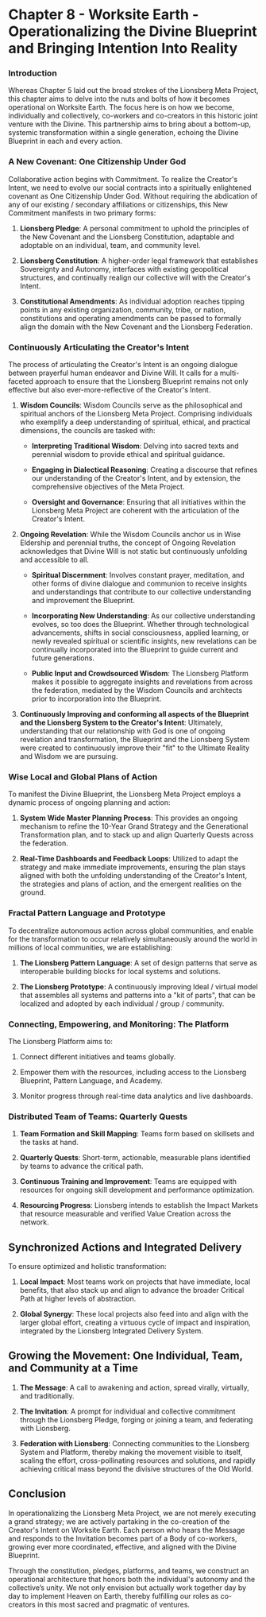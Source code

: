 # Chapter 8 - Worksite Earth - Operationalizing the Divine Blueprint and Bringing Intention Into Reality

### Introduction

Whereas Chapter 5 laid out the broad strokes of the Lionsberg Meta Project, this chapter aims to delve into the nuts and bolts of how it becomes operational on Worksite Earth. The focus here is on how we become, individually and collectively, co-workers and co-creators in this historic joint venture with the Divine. This partnership aims to bring about a bottom-up, systemic transformation within a single generation, echoing the Divine Blueprint in each and every action.

### A New Covenant: One Citizenship Under God

Collaborative action begins with Commitment. To realize the Creator's Intent, we need to evolve our social contracts into a spiritually enlightened covenant as One Citizenship Under God. Without requiring the abdication of any of our existing / secondary affiliations or citizenships, this New Commitment manifests in two primary forms:

1. **Lionsberg Pledge**: A personal commitment to uphold the principles of the New Covenant and the Lionsberg Constitution, adaptable and adoptable on an individual, team, and community level.
    
2. **Lionsberg Constitution**: A higher-order legal framework that establishes Sovereignty and Autonomy, interfaces with existing geopolitical structures, and continually realign our collective will with the Creator's Intent.
    
3. **Constitutional Amendments**: As individual adoption reaches tipping points in any existing organization, community, tribe, or nation, constitutions and operating amendments can be passed to formally align the domain with the New Covenant and the Lionsberg Federation. 
    
  
### Continuously Articulating the Creator's Intent

The process of articulating the Creator's Intent is an ongoing dialogue between prayerful human endeavor and Divine Will. It calls for a multi-faceted approach to ensure that the Lionsberg Blueprint remains not only effective but also ever-more-reflective of the Creator's Intent.

1. **Wisdom Councils**: Wisdom Councils serve as the philosophical and spiritual anchors of the Lionsberg Meta Project. Comprising individuals who exemplify a deep understanding of spiritual, ethical, and practical dimensions, the councils are tasked with:

	- **Interpreting Traditional Wisdom**: Delving into sacred texts and perennial wisdom to provide ethical and spiritual guidance.
    
	- **Engaging in Dialectical Reasoning**: Creating a discourse that refines our understanding of the Creator's Intent, and by extension, the comprehensive objectives of the Meta Project.
    
	- **Oversight and Governance**: Ensuring that all initiatives within the Lionsberg Meta Project are coherent with the articulation of the Creator's Intent.
    
2. **Ongoing Revelation**: While the Wisdom Councils anchor us in Wise Eldership and perennial truths, the concept of Ongoing Revelation acknowledges that Divine Will is not static but continuously unfolding and accessible to all.

	- **Spiritual Discernment**: Involves constant prayer, meditation, and other forms of divine dialogue and communion to receive insights and understandings that contribute to our collective understanding and improvement the Blueprint.
    
	- **Incorporating New Understanding**: As our collective understanding evolves, so too does the Blueprint. Whether through technological advancements, shifts in social consciousness, applied learning, or newly revealed spiritual or scientific insights, new revelations can be continually incorporated into the Blueprint to guide current and future generations.
    
	- **Public Input and Crowdsourced Wisdom**: The Lionsberg Platform makes it possible to aggregate insights and revelations from across the federation, mediated by the Wisdom Councils and architects prior to incorporation into the Blueprint.
    
3. **Continuously Improving and conforming all aspects of the Blueprint and the Lionsberg System to the Creator's Intent**: Ultimately, understanding that our relationship with God is one of ongoing revelation and transformation, the Blueprint and the Lionsberg System were created to continuously improve their "fit" to the Ultimate Reality and Wisdom we are pursuing. 
### Wise Local and Global Plans of Action 

To manifest the Divine Blueprint, the Lionsberg Meta Project employs a dynamic process of ongoing planning and action:

1. **System Wide Master Planning Process**: This provides an ongoing mechanism to refine the 10-Year Grand Strategy and the Generational Transformation plan, and to stack up and align Quarterly Quests across the federation.
    
2. **Real-Time Dashboards and Feedback Loops**: Utilized to adapt the strategy and make immediate improvements, ensuring the plan stays aligned with both the unfolding understanding of the Creator's Intent, the strategies and plans of action, and the emergent realities on the ground.
    
### Fractal Pattern Language and Prototype

To decentralize autonomous action across global communities, and enable for the transformation to occur relatively simultaneously around the world in millions of local communities, we are establishing:

1. **The Lionsberg Pattern Language**: A set of design patterns that serve as interoperable building blocks for local systems and solutions.
    
2. **The Lionsberg Prototype**: A continuously improving Ideal / virtual model that assembles all systems and patterns into a "kit of parts", that can be localized and adopted by each individual / group / community. 
    

### Connecting, Empowering, and Monitoring: The Platform

The Lionsberg Platform aims to:

1. Connect different initiatives and teams globally.
    
2. Empower them with the resources, including access to the Lionsberg Blueprint, Pattern Language, and Academy.
    
3. Monitor progress through real-time data analytics and live dashboards.
    

### Distributed Team of Teams: Quarterly Quests

1. **Team Formation and Skill Mapping**: Teams form based on skillsets and the tasks at hand.
    
2. **Quarterly Quests**: Short-term, actionable, measurable plans identified by teams to advance the critical path.
    
3. **Continuous Training and Improvement**: Teams are equipped with resources for ongoing skill development and performance optimization.
    
4. **Resourcing Progress**: Lionsberg intends to establish the Impact Markets that resource measurable and verified Value Creation across the network. 
    

## Synchronized Actions and Integrated Delivery

To ensure optimized and holistic transformation:

1. **Local Impact**: Most teams work on projects that have immediate, local benefits, that also stack up and align to advance the broader Critical Path at higher levels of abstraction.
    
2. **Global Synergy**: These local projects also feed into and align with the larger global effort, creating a virtuous cycle of impact and inspiration, integrated by the Lionsberg Integrated Delivery System.
    

## Growing the Movement: One Individual, Team, and Community at a Time

1. **The Message**: A call to awakening and action, spread virally, virtually, and traditionally.
    
2. **The Invitation**: A prompt for individual and collective commitment through the Lionsberg Pledge, forging or joining a team, and federating with Lionsberg.
    
3. **Federation with Lionsberg**: Connecting communities to the Lionsberg System and Platform, thereby making the movement visible to itself, scaling the effort, cross-pollinating resources and solutions, and rapidly achieving critical mass beyond the divisive structures of the Old World.
    

## Conclusion

In operationalizing the Lionsberg Meta Project, we are not merely executing a grand strategy; we are actively partaking in the co-creation of the Creator's Intent on Worksite Earth. Each person who hears the Message and responds to the Invitation becomes part of a Body of co-workers, growing ever more coordinated, effective, and aligned with the Divine Blueprint.

Through the constitution, pledges, platforms, and teams, we construct an operational architecture that honors both the individual's autonomy and the collective’s unity. We not only envision but actually work together day by day to implement Heaven on Earth, thereby fulfilling our roles as co-creators in this most sacred and pragmatic of ventures.
